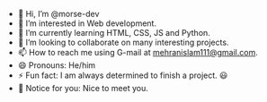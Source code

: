 - 👋 Hi, I’m @morse-dev
- 👀 I’m interested in Web development.
- 🌱 I’m currently learning HTML, CSS, JS and Python.
- 💞️ I’m looking to collaborate on many interesting projects.
- 📫 How to reach me using G-mail at mehranislam111@gmail.com.
- 😄 Pronouns: He/him
- ⚡ Fun fact: I am always determined to finish a project. 😃
- 👋 Notice for you: Nice to meet you.
<!---
morse-dev/morse-dev is a ✨ special ✨ repository because its `README.md` (this file) appears on your GitHub profile.
You can click the Preview link to take a look at your changes.
--->
